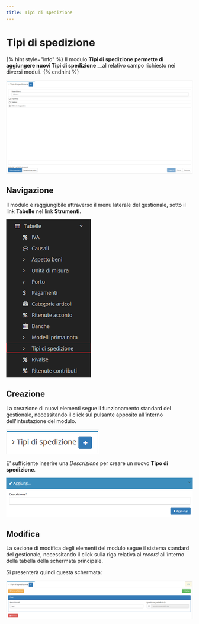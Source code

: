 ```yaml
---
title: Tipi di spedizione
---
```


# Tipi di spedizione

{% hint style="info" %}
Il modulo **Tipi di spedizione** **permette di aggiungere nuovi Tipi di spedizione** \_\_al relativo campo richiesto nei diversi moduli.
{% endhint %}

![Screenshot interfaccia tipi di spedizione](../../../.gitbook/assets/tipidispedizione.PNG)

## Navigazione

Il modulo è raggiungibile attraverso il menu laterale del gestionale, sotto il link **Tabelle** nel link **Strumenti**.

![Screenshot navigazione tipi di spedizione](../../../.gitbook/assets/navigazionetipidispedizione.png)

## Creazione

La creazione di nuovi elementi segue il funzionamento standard del gestionale, necessitando il click sul pulsante apposito all'interno dell'intestazione del modulo.

![Screenshot creazione tipi di spedizione](../../../.gitbook/assets/aggiuntatipidispedizione.PNG)

E' sufficiente inserire una _Descrizione_ per creare un nuovo **Tipo di spedizione**.

![Screenshot creazione tipi di spedizione](../../../.gitbook/assets/aggiungeretipidispedizione.PNG)

## Modifica

La sezione di modifica degli elementi del modulo segue il sistema standard del gestionale, necessitando il click sulla riga relativa al _record_ all'interno della tabella della schermata principale.

Si presenterà quindi questa schermata:

![Screenshot modifica tipi di spedizione](../../../.gitbook/assets/modificatipidispedizione.PNG)

